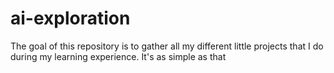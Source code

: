 # ai-exploration

The goal of this repository is to gather all my different little projects that I do during my learning experience.
It's as simple as that

